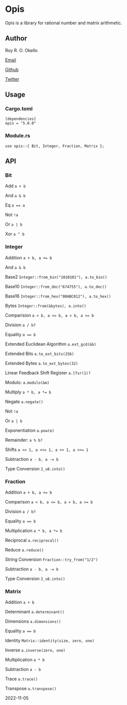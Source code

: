 # Opis

Opis is a library for rational number and matrix arithmetic.

## Author

Roy R. O. Okello

[Email](mailto:royokello@protonmail.com)

[Github](https://github.com/royokello)

[Twitter](https://twitter.com/RealOkello)

## Usage

### Cargo.toml

```text
[dependencies]
opis = "5.0.0"
```

### Module.rs

```text
use opis::{ Bit, Integer, Fraction, Matrix };
```

## API

### Bit

Add `a + b`

And `a & b`

Eq `a == a`

Not `!a`

Or `a | b`

Xor `a ^ b`

### Integer

Addition `a + b, a += b`

And `a & b`

Base2 `Integer::from_bin("1010101"), a.to_bin()`

Base10 `Integer::from_dec("674755"), a.to_dec()`

Base16 `Integer::from_hex("00ABC012"), a.to_hex()`

Bytes `Integer::from(&bytes), a.into()`

Comparision `a < b, a <= b, a > b, a >= b`

Division `a / b?`

Equality `a == b`

Extended Euclidean Algorithm `a.ext_gcd(&b)`

Extended Bits `a.to_ext_bits(256)`

Extended Bytes `a.to_ext_bytes(32)`

Linear Feedback Shift Register `a.lfsr(1)?`

Modulo: `a.modulo(&m)`

Multiply `a * b, a *= b`

Negate `a.negate()`

Not `!a`

Or `a | b`

Exponentiation `a.pow(e)`

Remainder: `a % b?`

Shifts `a << 1, a <<= 1, a >> 1, a >>= 1`

Subtraction `a - b, a -= b`

Type Conversion `2_u8.into()`

### Fraction

Addition `a + b, a += b`

Comparison `a < b, a <= b, a > b, a >= b`

Division `a / b?`

Equality `a == b`

Multiplication `a * b, a *= b`

Reciprocal `a.reciprocal()`

Reduce `a.reduce()`

String Conversion `Fraction::try_from("1/2")`

Subtraction `a - b, a -= b`

Type Conversion `2_u8.into()`

### Matrix

Addition `a + b`

Determinant `a.determinant()`

Dimensions `a.dimensions()`

Equality `a == b`

Identity `Matrix::identity(size, zero, one)`

Inverse `a.inverse(zero, one)`

Multiplication `a * b`

Subtraction `a - b`

Trace `a.trace()`

Transpose `a.transpose()`

2022-11-05
